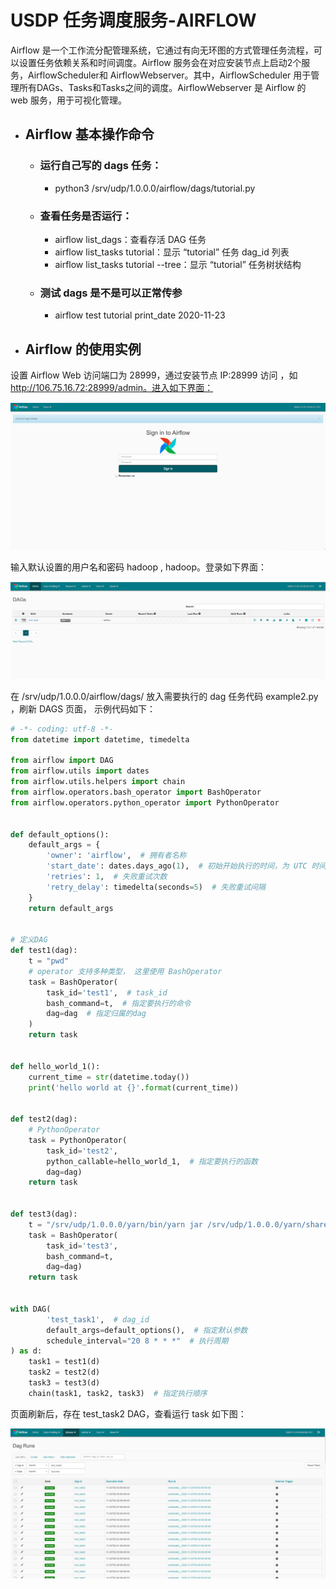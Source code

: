 # USDP 任务调度服务-AIRFLOW

Airflow 是一个工作流分配管理系统，它通过有向无环图的方式管理任务流程，可以设置任务依赖关系和时间调度。Airflow 服务会在对应安装节点上启动2个服务，AirflowScheduler和 AirflowWebserver。其中，AirflowScheduler 用于管理所有DAGs、Tasks和Tasks之间的调度。AirflowWebserver 是 Airflow 的 web 服务，用于可视化管理。

- ##  Airflow **基本操作命令**
  - ### 运行自己写的 dags 任务：

    - python3 /srv/udp/1.0.0.0/airflow/dags/tutorial.py

  - ### 查看任务是否运行：

    - airflow list_dags：查看存活 DAG 任务
    - airflow list_tasks tutorial：显示 “tutorial” 任务 dag_id 列表
    - airflow list_tasks tutorial --tree：显示 “tutorial” 任务树状结构

  - ### 测试 dags 是不是可以正常传参

    - airflow test tutorial print_date 2020-11-23

- ## Airflow 的使用实例

设置 Airflow  Web 访问端口为 28999，通过安装节点  IP:28999 访问 ，如 http://106.75.16.72:28999/admin。进入如下界面：

![airflow-16061397625039](../images/schedule/airflow/airflow-16061397625039.png)

输入默认设置的用户名和密码  hadoop , hadoop。登录如下界面：

![airflow-16061401802630](../images/schedule/airflow/airflow-16061401802630.png)

在 /srv/udp/1.0.0.0/airflow/dags/  放入需要执行的 dag 任务代码 example2.py ，刷新 DAGS 页面， 示例代码如下：

```python
# -*- coding: utf-8 -*-
from datetime import datetime, timedelta

from airflow import DAG
from airflow.utils import dates
from airflow.utils.helpers import chain
from airflow.operators.bash_operator import BashOperator
from airflow.operators.python_operator import PythonOperator


def default_options():
    default_args = {
        'owner': 'airflow',  # 拥有者名称
        'start_date': dates.days_ago(1),  # 初始开始执行的时间，为 UTC 时间
        'retries': 1,  # 失败重试次数
        'retry_delay': timedelta(seconds=5)  # 失败重试间隔
    }
    return default_args


# 定义DAG
def test1(dag):
    t = "pwd"
    # operator 支持多种类型， 这里使用 BashOperator
    task = BashOperator(
        task_id='test1',  # task_id
        bash_command=t,  # 指定要执行的命令
        dag=dag  # 指定归属的dag
    )
    return task


def hello_world_1():
    current_time = str(datetime.today())
    print('hello world at {}'.format(current_time))


def test2(dag):
    # PythonOperator
    task = PythonOperator(
        task_id='test2',
        python_callable=hello_world_1,  # 指定要执行的函数
        dag=dag)
    return task


def test3(dag):
    t = "/srv/udp/1.0.0.0/yarn/bin/yarn jar /srv/udp/1.0.0.0/yarn/share/hadoop/mapreduce/hadoop-mapreduce-examples-2.8.5.jar wordcount /input /out_`date '+%Y-%m-%d-%s'`"
    task = BashOperator(
        task_id='test3',
        bash_command=t,
        dag=dag)
    return task


with DAG(
        'test_task1',  # dag_id
        default_args=default_options(),  # 指定默认参数
        schedule_interval="20 8 * * *"  # 执行周期
) as d:
    task1 = test1(d)
    task2 = test2(d)
    task3 = test3(d)
    chain(task1, task2, task3)  # 指定执行顺序
```

页面刷新后，存在  test_task2 DAG，查看运行 task 如下图：

![airflow-16061904173106](../images/schedule/airflow/airflow-16061904173106.png)

